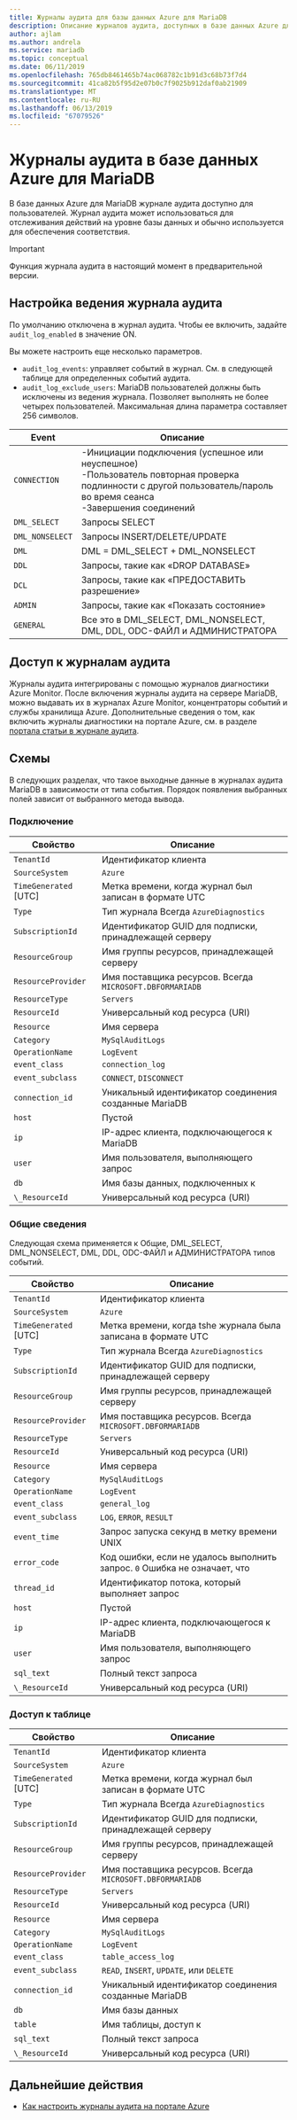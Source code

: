 ```yaml
---
title: Журналы аудита для базы данных Azure для MariaDB
description: Описание журналов аудита, доступных в базе данных Azure для MariaDB, а также параметры, доступные для включения уровней ведения журнала.
author: ajlam
ms.author: andrela
ms.service: mariadb
ms.topic: conceptual
ms.date: 06/11/2019
ms.openlocfilehash: 765db8461465b74ac068782c1b91d3c68b73f7d4
ms.sourcegitcommit: 41ca82b5f95d2e07b0c7f9025b912daf0ab21909
ms.translationtype: MT
ms.contentlocale: ru-RU
ms.lasthandoff: 06/13/2019
ms.locfileid: "67079526"
---
```

# <a name="audit-logs-in-azure-database-for-mariadb"></a>Журналы аудита в базе данных Azure для MariaDB

В базе данных Azure для MariaDB журнале аудита доступно для пользователей. Журнал аудита может использоваться для отслеживания действий на уровне базы данных и обычно используется для обеспечения соответствия.

> [!IMPORTANT]
> Функция журнала аудита в настоящий момент в предварительной версии.

## <a name="configure-audit-logging"></a>Настройка ведения журнала аудита

По умолчанию отключена в журнал аудита. Чтобы ее включить, задайте `audit_log_enabled` в значение ON.

Вы можете настроить еще несколько параметров.

- `audit_log_events`: управляет событий в журнал. См. в следующей таблице для определенных событий аудита.
- `audit_log_exclude_users`: MariaDB пользователей должны быть исключены из ведения журнала. Позволяет выполнять не более четырех пользователей. Максимальная длина параметра составляет 256 символов.

| **Event** | **Описание** |
|---|---|
| `CONNECTION` | -Инициации подключения (успешное или неуспешное) <br> -Пользователь повторная проверка подлинности с другой пользователь/пароль во время сеанса <br> -Завершения соединений |
| `DML_SELECT`| Запросы SELECT |
| `DML_NONSELECT` | Запросы INSERT/DELETE/UPDATE |
| `DML` | DML = DML_SELECT + DML_NONSELECT |
| `DDL` | Запросы, такие как «DROP DATABASE» |
| `DCL` | Запросы, такие как «ПРЕДОСТАВИТЬ разрешение» |
| `ADMIN` | Запросы, такие как «Показать состояние» |
| `GENERAL` | Все это в DML_SELECT, DML_NONSELECT, DML, DDL, ODC-ФАЙЛ и АДМИНИСТРАТОРА |

## <a name="access-audit-logs"></a>Доступ к журналам аудита

Журналы аудита интегрированы с помощью журналов диагностики Azure Monitor. После включения журналы аудита на сервере MariaDB, можно выдавать их в журналах Azure Monitor, концентраторы событий и службы хранилища Azure. Дополнительные сведения о том, как включить журналы диагностики на портале Azure, см. в разделе [портала статьи в журнале аудита](howto-configure-audit-logs-portal.md#set-up-diagnostic-logs).

## <a name="schemas"></a>Схемы

В следующих разделах, что такое выходные данные в журналах аудита MariaDB в зависимости от типа события. Порядок появления выбранных полей зависит от выбранного метода вывода.

### <a name="connection"></a>Подключение

| **Свойство** | **Описание** |
|---|---|
| `TenantId` | Идентификатор клиента |
| `SourceSystem` | `Azure` |
| `TimeGenerated` [UTC] | Метка времени, когда журнал был записан в формате UTC |
| `Type` | Тип журнала Всегда `AzureDiagnostics` |
| `SubscriptionId` | Идентификатор GUID для подписки, принадлежащей серверу |
| `ResourceGroup` | Имя группы ресурсов, принадлежащей серверу |
| `ResourceProvider` | Имя поставщика ресурсов. Всегда `MICROSOFT.DBFORMARIADB` |
| `ResourceType` | `Servers` |
| `ResourceId` | Универсальный код ресурса (URI) |
| `Resource` | Имя сервера |
| `Category` | `MySqlAuditLogs` |
| `OperationName` | `LogEvent` |
| `event_class` | `connection_log` |
| `event_subclass` | `CONNECT`, `DISCONNECT` |
| `connection_id` | Уникальный идентификатор соединения созданные MariaDB |
| `host` | Пустой |
| `ip` | IP-адрес клиента, подключающегося к MariaDB |
| `user` | Имя пользователя, выполняющего запрос |
| `db` | Имя базы данных, подключенных к |
| `\_ResourceId` | Универсальный код ресурса (URI) |

### <a name="general"></a>Общие сведения

Следующая схема применяется к Общие, DML_SELECT, DML_NONSELECT, DML, DDL, ODC-ФАЙЛ и АДМИНИСТРАТОРА типов событий.

| **Свойство** | **Описание** |
|---|---|
| `TenantId` | Идентификатор клиента |
| `SourceSystem` | `Azure` |
| `TimeGenerated` [UTC] | Метка времени, когда tshe журнала была записана в формате UTC |
| `Type` | Тип журнала Всегда `AzureDiagnostics` |
| `SubscriptionId` | Идентификатор GUID для подписки, принадлежащей серверу |
| `ResourceGroup` | Имя группы ресурсов, принадлежащей серверу |
| `ResourceProvider` | Имя поставщика ресурсов. Всегда `MICROSOFT.DBFORMARIADB` |
| `ResourceType` | `Servers` |
| `ResourceId` | Универсальный код ресурса (URI) |
| `Resource` | Имя сервера |
| `Category` | `MySqlAuditLogs` |
| `OperationName` | `LogEvent` |
| `event_class` | `general_log` |
| `event_subclass` | `LOG`, `ERROR`, `RESULT` |
| `event_time` | Запрос запуска секунд в метку времени UNIX |
| `error_code` | Код ошибки, если не удалось выполнить запрос. `0` Ошибка не означает, что |
| `thread_id` | Идентификатор потока, который выполняет запрос |
| `host` | Пустой |
| `ip` | IP-адрес клиента, подключающегося к MariaDB |
| `user` | Имя пользователя, выполняющего запрос |
| `sql_text` | Полный текст запроса |
| `\_ResourceId` | Универсальный код ресурса (URI) |

### <a name="table-access"></a>Доступ к таблице

| **Свойство** | **Описание** |
|---|---|
| `TenantId` | Идентификатор клиента |
| `SourceSystem` | `Azure` |
| `TimeGenerated` [UTC] | Метка времени, когда журнал был записан в формате UTC |
| `Type` | Тип журнала Всегда `AzureDiagnostics` |
| `SubscriptionId` | Идентификатор GUID для подписки, принадлежащей серверу |
| `ResourceGroup` | Имя группы ресурсов, принадлежащей серверу |
| `ResourceProvider` | Имя поставщика ресурсов. Всегда `MICROSOFT.DBFORMARIADB` |
| `ResourceType` | `Servers` |
| `ResourceId` | Универсальный код ресурса (URI) |
| `Resource` | Имя сервера |
| `Category` | `MySqlAuditLogs` |
| `OperationName` | `LogEvent` |
| `event_class` | `table_access_log` |
| `event_subclass` | `READ`, `INSERT`, `UPDATE`, или `DELETE` |
| `connection_id` | Уникальный идентификатор соединения созданные MariaDB |
| `db` | Имя базы данных |
| `table` | Имя таблицы, доступ к |
| `sql_text` | Полный текст запроса |
| `\_ResourceId` | Универсальный код ресурса (URI) |

## <a name="next-steps"></a>Дальнейшие действия

- [Как настроить журналы аудита на портале Azure](howto-configure-audit-logs-portal.md)